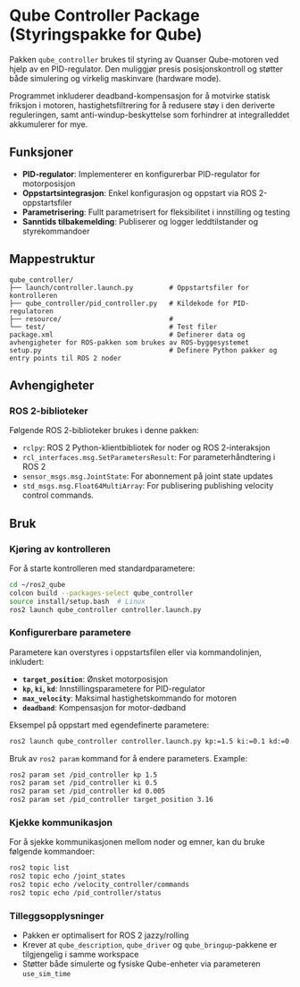 # Qube Controller Package (Styringspakke for Qube)

Pakken `qube_controller` brukes til styring av Quanser Qube-motoren ved hjelp av en PID-regulator. Den muliggjør presis posisjonskontroll og støtter både simulering og virkelig maskinvare (hardware mode).

Programmet inkluderer deadband-kompensasjon for å motvirke statisk friksjon i motoren, hastighetsfiltrering for å redusere støy i den deriverte reguleringen, samt anti-windup-beskyttelse som forhindrer at integralleddet akkumulerer for mye.
## Funksjoner
- **PID-regulator**: Implementerer en konfigurerbar PID-regulator for motorposisjon
- **Oppstartsintegrasjon**: Enkel konfigurasjon og oppstart via ROS 2-oppstartsfiler
- **Parametrisering**: Fullt parametrisert for fleksibilitet i innstilling og testing
- **Sanntids tilbakemelding**: Publiserer og logger leddtilstander og styrekommandoer

## Mappestruktur
```
qube_controller/
├── launch/controller.launch.py         # Oppstartsfiler for kontrolleren
├── qube_controller/pid_controller.py   # Kildekode for PID-regulatoren
├── resource/                           # 
└── test/                               # Test filer
package.xml                             # Definerer data og avhengigheter for ROS-pakken som brukes av ROS-byggesystemet
setup.py                                # Definere Python pakker og entry points til ROS 2 noder
```
## Avhengigheter

### ROS 2-biblioteker
Følgende ROS 2-biblioteker brukes i denne pakken:
- `rclpy`: ROS 2 Python-klientbibliotek for noder og ROS 2-interaksjon
- `rcl_interfaces.msg.SetParametersResult`: For parameterhåndtering i ROS 2
- `sensor_msgs.msg.JointState`: For abonnement på joint state updates
- `std_msgs.msg.Float64MultiArray`: For publisering publishing velocity control commands.

## Bruk

### Kjøring av kontrolleren
For å starte kontrolleren med standardparametere:
```bash
cd ~/ros2_qube
colcon build --packages-select qube_controller
source install/setup.bash  # Linux
ros2 launch qube_controller controller.launch.py
```

### Konfigurerbare parametere
Parametere kan overstyres i oppstartsfilen eller via kommandolinjen, inkludert:
- **`target_position`**: Ønsket motorposisjon 
- **`kp`, `ki`, `kd`**: Innstillingsparametere for PID-regulator
- **`max_velocity`**: Maksimal hastighetskommando for motoren
- **`deadband`**: Kompensasjon for motor-dødband

Eksempel på oppstart med egendefinerte parametere:
```bash
ros2 launch qube_controller controller.launch.py kp:=1.5 ki:=0.1 kd:=0.05 target_position:=3.14
```
Bruk av `ros2 param` kommand for å endere parameters.
Example:
```bash
ros2 param set /pid_controller kp 1.5
ros2 param set /pid_controller ki 0.5
ros2 param set /pid_controller kd 0.005
ros2 param set /pid_controller target_position 3.16
```
### Kjekke kommunikasjon 
For å sjekke kommunikasjonen mellom noder og emner, kan du bruke følgende kommandoer:
```bash
ros2 topic list
ros2 topic echo /joint_states
ros2 topic echo /velocity_controller/commands
ros2 topic echo /pid_controller/status 
```
### Tilleggsopplysninger
- Pakken er optimalisert for ROS 2 jazzy/rolling
- Krever at `qube_description`, `qube_driver` og `qube_bringup`-pakkene er tilgjengelig i samme workspace
- Støtter både simulerte og fysiske Qube-enheter via parameteren `use_sim_time`
